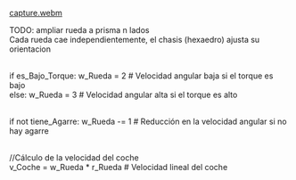 [capture.webm](https://github.com/user-attachments/assets/5b9201d3-3fb0-44ad-af97-473407223687)

TODO: ampliar rueda a prisma n lados<br>
Cada rueda cae independientemente, el chasis (hexaedro) ajusta su orientacion<br><br>

if es_Bajo_Torque: w_Rueda = 2  # Velocidad angular baja si el torque es bajo<br>
else: w_Rueda = 3  # Velocidad angular alta si el torque es alto<br><br>

if not tiene_Agarre: w_Rueda -= 1  # Reducción en la velocidad angular si no hay agarre<br><br>

//Cálculo de la velocidad del coche<br>
v_Coche = w_Rueda * r_Rueda  # Velocidad lineal del coche

